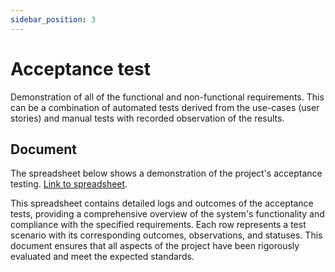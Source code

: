 ```yaml
---
sidebar_position: 3
---
```

# Acceptance test

Demonstration of all of the functional and non-functional requirements. This can be a combination of automated tests derived from the use-cases (user stories) and manual tests with recorded observation of the results.

## Document

The spreadsheet below shows a demonstration of the project's acceptance testing.
[Link to spreadsheet](https://docs.google.com/spreadsheets/d/1m6Q_IWDviawDrm7CYnIuqKnqPwNEtJ0E/edit?usp=sharing&ouid=105497353319689691938&rtpof=true&sd=true).

This spreadsheet contains detailed logs and outcomes of the acceptance tests, providing a comprehensive overview of the system's functionality and compliance with the specified requirements. Each row represents a test scenario with its corresponding outcomes, observations, and statuses. This document ensures that all aspects of the project have been rigorously evaluated and meet the expected standards.
